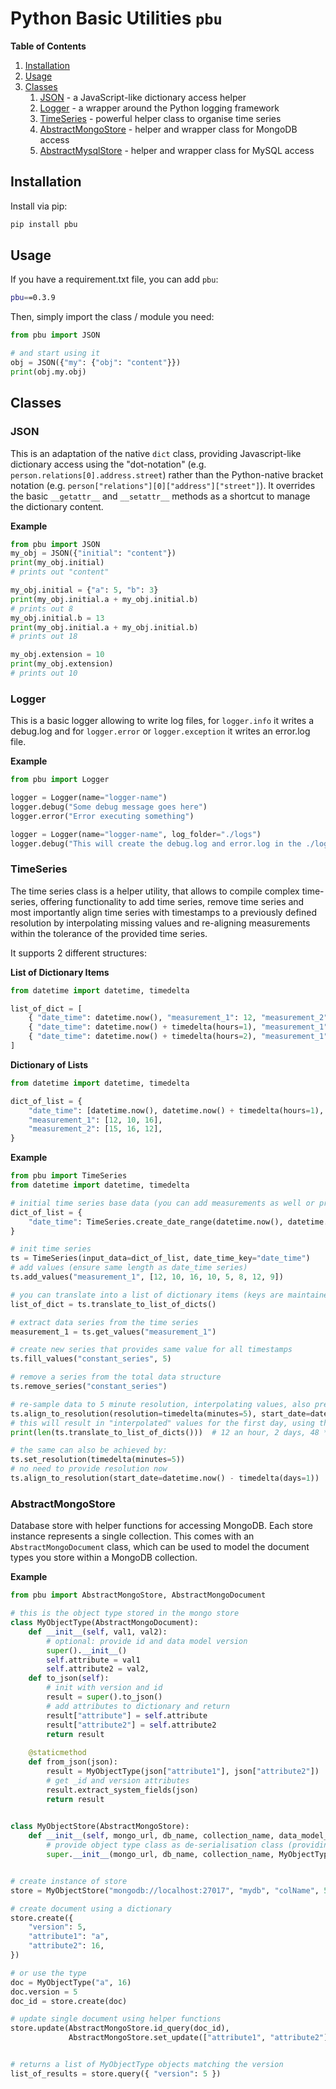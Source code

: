 # Python Basic Utilities `pbu`

**Table of Contents**

1. [Installation](#installation)
2. [Usage](#usage)
3. [Classes](#classes)
    1. [JSON](#json) - a JavaScript-like dictionary access helper
    2. [Logger](#logger) - a wrapper around the Python logging framework
    3. [TimeSeries](#timeseries) - powerful helper class to organise time series
    4. [AbstractMongoStore](#abstractmongostore) - helper and wrapper class for MongoDB access
    5. [AbstractMysqlStore](#abstractmysqlstore) - helper and wrapper class for MySQL access

## Installation

Install via pip:

```bash
pip install pbu
```

## Usage

If you have a requirement.txt file, you can add `pbu`:

```bash
pbu==0.3.9
```

Then, simply import the class / module you need:

```python
from pbu import JSON

# and start using it
obj = JSON({"my": {"obj": "content"}})
print(obj.my.obj)
```

## Classes

### JSON

This is an adaptation of the native `dict` class, providing Javascript-like dictionary access using the "dot-notation" 
(e.g. `person.relations[0].address.street`) rather than the Python-native bracket notation (e.g. 
`person["relations"][0]["address"]["street"]`). It overrides the basic `__getattr__` and `__setattr__` methods as a 
shortcut to manage the dictionary content.

**Example**

```python
from pbu import JSON
my_obj = JSON({"initial": "content"})
print(my_obj.initial)
# prints out "content"

my_obj.initial = {"a": 5, "b": 3}
print(my_obj.initial.a + my_obj.initial.b)
# prints out 8
my_obj.initial.b = 13
print(my_obj.initial.a + my_obj.initial.b)
# prints out 18

my_obj.extension = 10
print(my_obj.extension)
# prints out 10
```

### Logger

This is a basic logger allowing to write log files, for `logger.info` it writes a debug.log and for `logger.error` or 
`logger.exception` it writes an error.log file.

**Example**

```python
from pbu import Logger

logger = Logger(name="logger-name")
logger.debug("Some debug message goes here")
logger.error("Error executing something")

logger = Logger(name="logger-name", log_folder="./logs")
logger.debug("This will create the debug.log and error.log in the ./logs folder")
```

### TimeSeries

The time series class is a helper utility, that allows to compile complex time-series, offering functionality to add 
time series, remove time series and most importantly align time series with timestamps to a previously defined 
resolution by interpolating missing values and re-aligning measurements within the tolerance of the provided time 
series. 

It supports 2 different structures:

**List of Dictionary Items**

```python
from datetime import datetime, timedelta

list_of_dict = [
    { "date_time": datetime.now(), "measurement_1": 12, "measurement_2": 15 },
    { "date_time": datetime.now() + timedelta(hours=1), "measurement_1": 10, "measurement_2": 16 },
    { "date_time": datetime.now() + timedelta(hours=2), "measurement_1": 9, "measurement_2": 12 },
]
```

**Dictionary of Lists**

```python
from datetime import datetime, timedelta

dict_of_list = {
    "date_time": [datetime.now(), datetime.now() + timedelta(hours=1), datetime + timedelta(hours=2)],
    "measurement_1": [12, 10, 16],
    "measurement_2": [15, 16, 12],
}
```

**Example**

```python
from pbu import TimeSeries
from datetime import datetime, timedelta

# initial time series base data (you can add measurements as well or provide as list of dictionaries
dict_of_list = {
    "date_time": TimeSeries.create_date_range(datetime.now(), datetime.now() + timedelta(days=1), timedelta(hours=3)),
}

# init time series
ts = TimeSeries(input_data=dict_of_list, date_time_key="date_time")
# add values (ensure same length as date_time series)
ts.add_values("measurement_1", [12, 10, 16, 10, 5, 8, 12, 9])  

# you can translate into a list of dictionary items (keys are maintained)
list_of_dict = ts.translate_to_list_of_dicts()

# extract data series from the time series
measurement_1 = ts.get_values("measurement_1")

# create new series that provides same value for all timestamps
ts.fill_values("constant_series", 5)

# remove a series from the total data structure
ts.remove_series("constant_series")

# re-sample data to 5 minute resolution, interpolating values, also pre-pending another day in front of the time series 
ts.align_to_resolution(resolution=timedelta(minutes=5), start_date=datetime.now() - timedelta(days=1))
# this will result in "interpolated" values for the first day, using the first value (12) to fill missing values
print(len(ts.translate_to_list_of_dicts()))  # 12 an hour, 2 days, 48 * 12 = ~576 items

# the same can also be achieved by:
ts.set_resolution(timedelta(minutes=5))
# no need to provide resolution now
ts.align_to_resolution(start_date=datetime.now() - timedelta(days=1))
```

### AbstractMongoStore

Database store with helper functions for accessing MongoDB. Each store instance represents a single collection. This 
comes with an `AbstractMongoDocument` class, which can be used to model the document types you store within a MongoDB 
collection.

**Example**

```python
from pbu import AbstractMongoStore, AbstractMongoDocument

# this is the object type stored in the mongo store
class MyObjectType(AbstractMongoDocument):
    def __init__(self, val1, val2):
        # optional: provide id and data model version 
        super().__init__()
        self.attribute = val1
        self.attribute2 = val2,
    def to_json(self):
        # init with version and id
        result = super().to_json()
        # add attributes to dictionary and return
        result["attribute"] = self.attribute
        result["attribute2"] = self.attribute2
        return result
        
    @staticmethod
    def from_json(json):
        result = MyObjectType(json["attribute1"], json["attribute2"])
        # get _id and version attributes
        result.extract_system_fields(json)
        return result
        

class MyObjectStore(AbstractMongoStore):
    def __init__(self, mongo_url, db_name, collection_name, data_model_version):
        # provide object type class as de-serialisation class (providing from_json and to_json)
        super.__init__(mongo_url, db_name, collection_name, MyObjectType, data_model_version)


# create instance of store
store = MyObjectStore("mongodb://localhost:27017", "mydb", "colName", 5)

# create document using a dictionary
store.create({
    "version": 5,
    "attribute1": "a",
    "attribute2": 16,
})

# or use the type
doc = MyObjectType("a", 16)
doc.version = 5
doc_id = store.create(doc)

# update single document using helper functions
store.update(AbstractMongoStore.id_query(doc_id), 
             AbstractMongoStore.set_update(["attribute1", "attribute2"], ["b", 12]))


# returns a list of MyObjectType objects matching the version
list_of_results = store.query({ "version": 5 })
``` 
